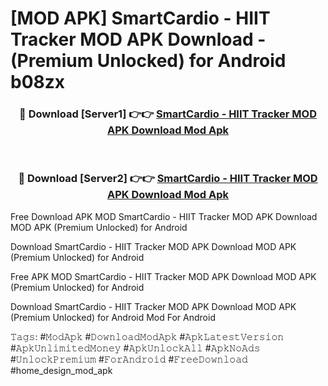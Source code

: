 # [MOD APK] SmartCardio - HIIT Tracker MOD APK Download - (Premium Unlocked) for Android b08zx



<div align="center">
<h3>🔴 Download [Server1] 👉👉 <a href="https://momento.my/?title=SmartCardio_-_HIIT_Tracker_MOD_APK_Download">SmartCardio - HIIT Tracker MOD APK Download Mod Apk</a></h3><br>

<h3>🔴 Download [Server2] 👉👉 <a href="https://momento.my/?title=SmartCardio_-_HIIT_Tracker_MOD_APK_Download">SmartCardio - HIIT Tracker MOD APK Download Mod Apk</a></h3>
</div>



Free Download APK MOD SmartCardio - HIIT Tracker MOD APK Download MOD APK (Premium Unlocked) for Android

Download SmartCardio - HIIT Tracker MOD APK Download MOD APK (Premium Unlocked) for Android

Free APK MOD SmartCardio - HIIT Tracker MOD APK Download MOD APK (Premium Unlocked) for Android

Download SmartCardio - HIIT Tracker MOD APK Download MOD APK (Premium Unlocked) for Android Mod For Android

𝚃𝚊𝚐𝚜: #𝙼𝚘𝚍𝙰𝚙𝚔 #𝙳𝚘𝚠𝚗𝚕𝚘𝚊𝚍𝙼𝚘𝚍𝙰𝚙𝚔 #𝙰𝚙𝚔𝙻𝚊𝚝𝚎𝚜𝚝𝚅𝚎𝚛𝚜𝚒𝚘𝚗 #𝙰𝚙𝚔𝚄𝚗𝚕𝚒𝚖𝚒𝚝𝚎𝚍𝙼𝚘𝚗𝚎𝚢 #𝙰𝚙𝚔𝚄𝚗𝚕𝚘𝚌𝚔𝙰𝚕𝚕 #𝙰𝚙𝚔𝙽𝚘𝙰𝚍𝚜 #𝚄𝚗𝚕𝚘𝚌𝚔𝙿𝚛𝚎𝚖𝚒𝚞𝚖 #𝙵𝚘𝚛𝙰𝚗𝚍𝚛𝚘𝚒𝚍 #𝙵𝚛𝚎𝚎𝙳𝚘𝚠𝚗𝚕𝚘𝚊𝚍 #home_design_mod_apk
